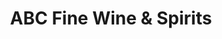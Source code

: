 ---
title: "ABC Fine Wine & Spirits"
url: /tampa/abc-fine-wine-und-spirits-west-hillsborough-avenue/
shop: Spirituosen
---